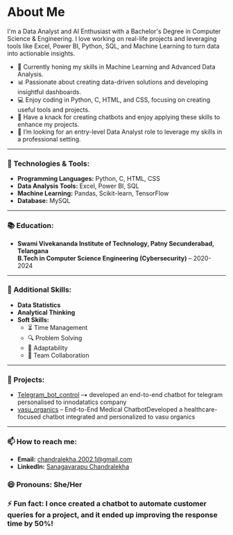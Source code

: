 # About Me

I'm a Data Analyst and AI Enthusiast with a Bachelor's Degree in Computer Science & Engineering. I love working on real-life projects and leveraging tools like Excel, Power BI, Python, SQL, and Machine Learning to turn data into actionable insights.

- 🌱 Currently honing my skills in Machine Learning and Advanced Data Analysis.
- 📊 Passionate about creating data-driven solutions and developing insightful dashboards.
- 💻 Enjoy coding in Python, C, HTML, and CSS, focusing on creating useful tools and projects.
- 🎨 Have a knack for creating chatbots and enjoy applying these skills to enhance my projects.
- 🎯 I’m looking for an entry-level Data Analyst role to leverage my skills in a professional setting.

---

### 🔧 Technologies & Tools:
- **Programming Languages:** Python, C, HTML, CSS
- **Data Analysis Tools:** Excel, Power BI, SQL
- **Machine Learning:** Pandas, Scikit-learn, TensorFlow
- **Database:** MySQL

---

### 📚 Education:
- **Swami Vivekananda Institute of Technology, Patny Secunderabad, Telangana**  
  **B.Tech in Computer Science Engineering (Cybersecurity)** – 2020-2024

---

### 💼 Additional Skills:
- **Data Statistics**
- **Analytical Thinking**
- **Soft Skills:**
  - ⏳ Time Management
  - 🔍 Problem Solving
  - 🔄 Adaptability
  - 🤝 Team Collaboration

---

### 📂 Projects:
- [Telegram_bot_control](https://github.com/chan882/Telegram_bot_control) –• developed an end-to-end chatbot for telegram personalised to innodatatics company
- [vasu_organics](https://github.com/chan882/vasu_organics) – End-to-End Medical ChatbotDeveloped a healthcare-focused chatbot integrated and personalized to vasu organics

---

### 📫 How to reach me:
- **Email:** [chandralekha.2002.1@gmail.com](mailto:chandralekha.2002.1@gmail.com)
- **LinkedIn:** [Sanagavarapu Chandralekha](https://www.linkedin.com/in/sanagavarapu-chandralekha-462194233)

### 😄 Pronouns: She/Her
### ⚡ Fun fact: I once created a chatbot to automate customer queries for a project, and it ended up improving the response time by 50%!
